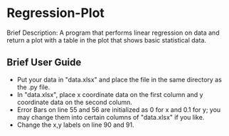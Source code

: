 # Regression-Plot
Brief Description: A program that performs linear regression on data and return a plot with a table in the plot that shows basic statistical data.
## Brief User Guide
- Put your data in "data.xlsx" and place the file in the same directory as the .py file.
- In "data.xlsx", place x coordinate data on the first column and y coordinate data on the second column.
- Error Bars on line 55 and 56 are initialized as 0 for x and 0.1 for y; you may change them into certain columns of "data.xlsx" if you like.
- Change the x,y labels on line 90 and 91.
